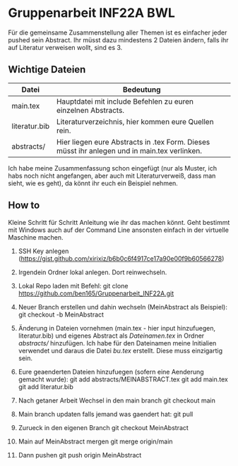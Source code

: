 # Gruppenarbeit INF22A BWL

Für die gemeinsame Zusammenstellung aller Themen ist es einfacher jeder pushed sein Abstract. Ihr müsst dazu mindestens 2 Dateien ändern, falls ihr auf Literatur verweisen wollt, sind es 3.

## Wichtige Dateien

| Datei         | Bedeutung                                                                                    |
|---------------|----------------------------------------------------------------------------------------------|
| main.tex      | Hauptdatei mit include Befehlen zu euren einzelnen Abstracts.                                |
| literatur.bib | Literaturverzeichnis, hier kommen eure Quellen rein.                                         |
| abstracts/    | Hier liegen eure Abstracts in .tex Form. Dieses müsst ihr anlegen und in main.tex verlinken. |


Ich habe meine Zusammenfassung schon eingefügt (nur als Muster, ich habs noch nicht angefangen, aber auch mit Literaturverweiß, dass man sieht, wie es geht), da könnt ihr euch ein Beispiel nehmen.

## How to

Kleine Schritt für Schritt Anleitung wie ihr das machen könnt. Geht bestimmt mit Windows auch auf der Command Line ansonsten einfach in der virtuelle Maschine machen.

1. SSH Key anlegen (https://gist.github.com/xirixiz/b6b0c6f4917ce17a90e00f9b60566278)

1. Irgendein Ordner lokal anlegen. Dort reinwechseln.

1. Lokal Repo laden mit Befehl:
    git clone https://github.com/ben165/Gruppenarbeit_INF22A.git

1. Neuer Branch erstellen und dahin wechseln (MeinAbstract als Beispiel):
    git checkout -b MeinAbstract

1. Änderung in Dateien vornehmen (main.tex - hier input hinzufuegen, literatur.bib) und eigenes Abstract als *Dateinamen.tex* in Ordner *abstracts/* hinzufügen. Ich habe für den Dateinamen meine Initialien verwendet und daraus die Datei *bu.tex* erstellt. Diese muss einzigartig sein.

1. Eure geaenderten Dateien hinzufuegen (sofern eine Aenderung gemacht wurde):
    git add abstracts/MEINABSTRACT.tex
    git add main.tex
    git add literatur.bib

1. Nach getaner Arbeit Wechsel in den main branch
    git checkout main

1. Main branch updaten falls jemand was gaendert hat:
    git pull

1. Zurueck in den eigenen Branch
    git checkout MeinAbstract

1. Main auf MeinAbstract mergen
    git merge origin/main

1. Dann pushen
    git push origin MeinAbstract

